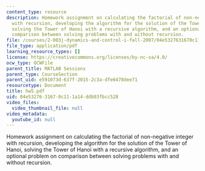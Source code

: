 ```yaml
---
content_type: resource
description: Homework assignment on calculating the factorial of non-negative integer
  with recursion, developing the algorithm for the solution of the Tower of Hanoi,
  solving the Tower of Hanoi with a recursive algorithm, and an optional problem on
  comparison between solving problems with and without recursion.
file: /courses/2-003j-dynamics-and-control-i-fall-2007/04e5327631670c111a14ddb93fbcc528_hw5.pdf
file_type: application/pdf
learning_resource_types: []
license: https://creativecommons.org/licenses/by-nc-sa/4.0/
ocw_type: OCWFile
parent_title: MATLAB Sessions
parent_type: CourseSection
parent_uid: e591073d-637f-2015-2c3a-dfe6470dee71
resourcetype: Document
title: hw5.pdf
uid: 04e53276-3167-0c11-1a14-ddb93fbcc528
video_files:
  video_thumbnail_file: null
video_metadata:
  youtube_id: null
---
```

Homework assignment on calculating the factorial of non-negative integer with recursion, developing the algorithm for the solution of the Tower of Hanoi, solving the Tower of Hanoi with a recursive algorithm, and an optional problem on comparison between solving problems with and without recursion.